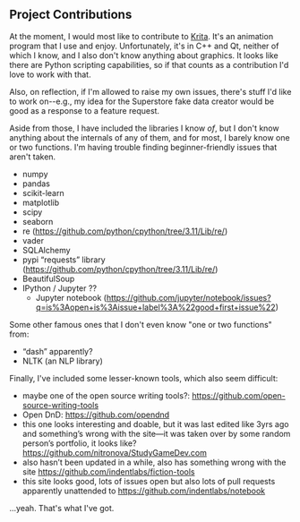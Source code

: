 ## Project Contributions

At the moment, I would most like to contribute to [Krita](https://invent.kde.org/graphics/krita). It's an animation program that I use and enjoy. Unfortunately, it's in C++ and Qt, neither of which I know, and I also don't know anything about graphics. It looks like there are Python scripting capabilities, so if that counts as a contribution I'd love to work with that.

Also, on reflection, if I'm allowed to raise my own issues, there's stuff I'd like to work on--e.g., my idea for the Superstore fake data creator would be good as a response to a feature request.

Aside from those, I have included the libraries I know *of*, but I don't know anything about the internals of any of them, and for most, I barely know one or two functions. I'm having trouble finding beginner-friendly issues that aren't taken.

- numpy
- pandas
- scikit-learn
- matplotlib
- scipy
- seaborn
- re (https://github.com/python/cpython/tree/3.11/Lib/re/)
- vader
- SQLAlchemy
- pypi “requests” library (https://github.com/python/cpython/tree/3.11/Lib/re/) 
- BeautifulSoup
- IPython / Jupyter ??
    - Jupyter notebook (https://github.com/jupyter/notebook/issues?q=is%3Aopen+is%3Aissue+label%3A%22good+first+issue%22) 

Some other famous ones that I don't even know "one or two functions" from:
- “dash” apparently?
- NLTK (an NLP library)

Finally, I've included some lesser-known tools, which also seem difficult:

- maybe one of the open source writing tools?: https://github.com/open-source-writing-tools 
- Open DnD: https://github.com/opendnd 
- this one looks interesting and doable, but it was last edited like 3yrs ago and something’s wrong with the site—it was taken over by some random person’s portfolio, it looks like? https://github.com/nitronova/StudyGameDev.com 
- also hasn’t been updated in a while, also has something wrong with the site https://github.com/indentlabs/fiction-tools 
- this site looks good, lots of issues open but also lots of pull requests apparently unattended to https://github.com/indentlabs/notebook

...yeah. That's what I've got.